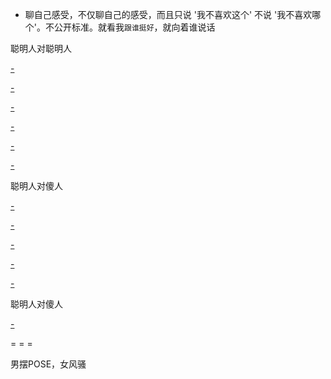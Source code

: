 
- 聊自己感受，不仅聊自己的感受，而且只说 '我不喜欢这个' 不说 '我不喜欢哪个'。不公开标准。就看我`跟谁挺好`，就向着谁说话

聪明人对聪明人

[-](https://youtu.be/u2NTZTZwo8U?t=36m23s#安迪vs曲-所以我们不管是跟谁说什么一定要看清前提。当然了有些话一定是不与傻瓜论短长)

[-](https://youtu.be/6vb6ZErc34k?t=20m13s#安迪vs安迪#驱走邪念-假装啥事都没发生)

[-](https://youtu.be/AQHBqyG8Rcc?t=10m15s#安迪vs安迪#驱走邪念--假装啥事都没发生)

[-](https://youtu.be/AQHBqyG8Rcc?t=14m40s#安迪vs曲-安迪教曲-谈判里突出自己的强项-针对他们的问题来说-BraisedPork红烧肉。做到到最后,高端的人就是回答问题)

[-](https://youtu.be/4msp3_4PkNE?t=12m27s#安迪vs曲-安迪教曲-谈判里突出自己的强项-针对他们的问题来说-BraisedPork红烧肉。做到到最后,高端的人就是回答问题,获取人的信任,达成合作协议)

[-](https://youtu.be/4msp3_4PkNE?t=30m7s#安迪vs曲-一击而中,我的事没人能干涉的了)

聪明人对傻人

[-](https://youtu.be/u2NTZTZwo8U?t=21m55s#曲vs樊)

[-](https://youtu.be/u2NTZTZwo8U?t=28m45s#曲vs关#小白兔vs打群架泡靓仔)

[-](https://youtu.be/2hsdPfhljFM?t=8m14s#安迪vs樊30-酒吧。无可奈何无能为力-她应该能感受到你的善意,但现在来看她维护自己面具的决心比她的理智更甚。聪明人打不过傻人)

[-](https://youtu.be/2lCPTeJ0Zl4?t=36m22s#安迪vs邱#小邱被老板和坏员工下套-樊是资深HR)

[-](https://youtu.be/2lCPTeJ0Zl4?t=9m21s#安迪vs邱#小邱玩手机玩得特好-挖掘隐藏功能的乐趣)

聪明人对傻人

[-](https://youtu.be/abaiITZt6C8?t=20s#安迪vs奇点-我觉得你个傻子在判断我，让我很不舒服)



= = =

男摆POSE，女风骚


